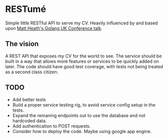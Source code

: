 # RESTumé
Simple little RESTful API to serve my CV.
Heavily influenced by and based upon [Matt Heath's Golang UK Conference talk](https://www.youtube.com/watch?v=cFJkLfujOts).

## The vision
A REST API that exposes my CV for the world to see.
The service should be built in a way that allows more features or services to be quickly added on later.
The code should have good test coverage, with tests not being treated as a second class citizen.

## TODO
- Add better tests
- Build a proper service testing rig, to avoid service config setup in the tests.
- Expand the remaning endpoints out to use the database and not hardcoded data.
- Add authentication to POST requests.
- Consider how to deploy the code. Maybe using google app engine.